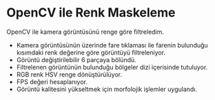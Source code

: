 # OpenCV ile Renk Maskeleme
OpenCV ile kamera görüntüsünü renge göre filtreledim. 

- Kamera görüntüsünün üzerinde fare tıklaması ile farenin bulunduğu kısımdaki renk değerine göre görüntüyü filtreleniyor. 
- Görüntü değiştirilebilir 6 parçaya bölündü. 
- Filtrelenen görüntünün bulunduğu bölgeler dizi içerisinde tutuluyor.
- RGB renk HSV renge dönüştürülüyor.
- FPS değeri hesaplanıyor. 
- Görüntü kalitesini yükseltmek için morfolojik işlemler uygulandı.


